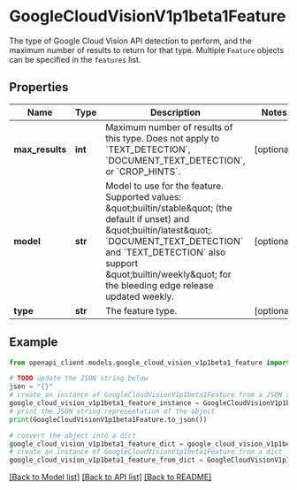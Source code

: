 # GoogleCloudVisionV1p1beta1Feature

The type of Google Cloud Vision API detection to perform, and the maximum number of results to return for that type. Multiple `Feature` objects can be specified in the `features` list.

## Properties

Name | Type | Description | Notes
------------ | ------------- | ------------- | -------------
**max_results** | **int** | Maximum number of results of this type. Does not apply to &#x60;TEXT_DETECTION&#x60;, &#x60;DOCUMENT_TEXT_DETECTION&#x60;, or &#x60;CROP_HINTS&#x60;. | [optional] 
**model** | **str** | Model to use for the feature. Supported values: \&quot;builtin/stable\&quot; (the default if unset) and \&quot;builtin/latest\&quot;. &#x60;DOCUMENT_TEXT_DETECTION&#x60; and &#x60;TEXT_DETECTION&#x60; also support \&quot;builtin/weekly\&quot; for the bleeding edge release updated weekly. | [optional] 
**type** | **str** | The feature type. | [optional] 

## Example

```python
from openapi_client.models.google_cloud_vision_v1p1beta1_feature import GoogleCloudVisionV1p1beta1Feature

# TODO update the JSON string below
json = "{}"
# create an instance of GoogleCloudVisionV1p1beta1Feature from a JSON string
google_cloud_vision_v1p1beta1_feature_instance = GoogleCloudVisionV1p1beta1Feature.from_json(json)
# print the JSON string representation of the object
print(GoogleCloudVisionV1p1beta1Feature.to_json())

# convert the object into a dict
google_cloud_vision_v1p1beta1_feature_dict = google_cloud_vision_v1p1beta1_feature_instance.to_dict()
# create an instance of GoogleCloudVisionV1p1beta1Feature from a dict
google_cloud_vision_v1p1beta1_feature_from_dict = GoogleCloudVisionV1p1beta1Feature.from_dict(google_cloud_vision_v1p1beta1_feature_dict)
```
[[Back to Model list]](../README.md#documentation-for-models) [[Back to API list]](../README.md#documentation-for-api-endpoints) [[Back to README]](../README.md)


